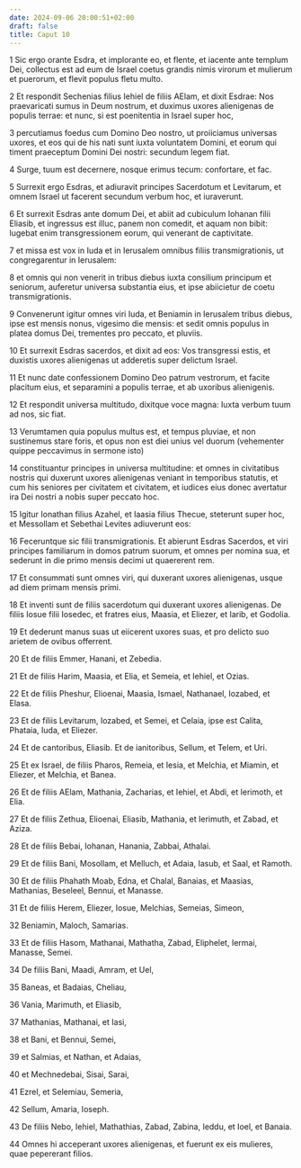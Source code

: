 ```yaml
---
date: 2024-09-06 20:00:51+02:00
draft: false
title: Caput 10
---
```





1 Sic ergo orante Esdra, et implorante eo, et flente, et iacente ante templum Dei, collectus est ad eum de Israel coetus grandis nimis virorum et mulierum et puerorum, et flevit populus fletu multo.

2 Et respondit Sechenias filius Iehiel de filiis AElam, et dixit Esdrae: Nos praevaricati sumus in Deum nostrum, et duximus uxores alienigenas de populis terrae: et nunc, si est poenitentia in Israel super hoc,

3 percutiamus foedus cum Domino Deo nostro, ut proiiciamus universas uxores, et eos qui de his nati sunt iuxta voluntatem Domini, et eorum qui timent praeceptum Domini Dei nostri: secundum legem fiat.

4 Surge, tuum est decernere, nosque erimus tecum: confortare, et fac.

5 Surrexit ergo Esdras, et adiuravit principes Sacerdotum et Levitarum, et omnem Israel ut facerent secundum verbum hoc, et iuraverunt.

6 Et surrexit Esdras ante domum Dei, et abiit ad cubiculum Iohanan filii Eliasib, et ingressus est illuc, panem non comedit, et aquam non bibit: lugebat enim transgressionem eorum, qui venerant de captivitate.

7 et missa est vox in Iuda et in Ierusalem omnibus filiis transmigrationis, ut congregarentur in Ierusalem:

8 et omnis qui non venerit in tribus diebus iuxta consilium principum et seniorum, auferetur universa substantia eius, et ipse abiicietur de coetu transmigrationis.

9 Convenerunt igitur omnes viri Iuda, et Beniamin in Ierusalem tribus diebus, ipse est mensis nonus, vigesimo die mensis: et sedit omnis populus in platea domus Dei, trementes pro peccato, et pluviis.

10 Et surrexit Esdras sacerdos, et dixit ad eos: Vos transgressi estis, et duxistis uxores alienigenas ut adderetis super delictum Israel.

11 Et nunc date confessionem Domino Deo patrum vestrorum, et facite placitum eius, et separamini a populis terrae, et ab uxoribus alienigenis.

12 Et respondit universa multitudo, dixitque voce magna: Iuxta verbum tuum ad nos, sic fiat.

13 Verumtamen quia populus multus est, et tempus pluviae, et non sustinemus stare foris, et opus non est diei unius vel duorum (vehementer quippe peccavimus in sermone isto)

14 constituantur principes in universa multitudine: et omnes in civitatibus nostris qui duxerunt uxores alienigenas veniant in temporibus statutis, et cum his seniores per civitatem et civitatem, et iudices eius donec avertatur ira Dei nostri a nobis super peccato hoc.

15 Igitur Ionathan filius Azahel, et Iaasia filius Thecue, steterunt super hoc, et Messollam et Sebethai Levites adiuverunt eos:

16 Feceruntque sic filii transmigrationis. Et abierunt Esdras Sacerdos, et viri principes familiarum in domos patrum suorum, et omnes per nomina sua, et sederunt in die primo mensis decimi ut quaererent rem.

17 Et consummati sunt omnes viri, qui duxerant uxores alienigenas, usque ad diem primam mensis primi.

18 Et inventi sunt de filiis sacerdotum qui duxerant uxores alienigenas. De filiis Iosue filii Iosedec, et fratres eius, Maasia, et Eliezer, et Iarib, et Godolia.

19 Et dederunt manus suas ut eiicerent uxores suas, et pro delicto suo arietem de ovibus offerrent.

20 Et de filiis Emmer, Hanani, et Zebedia.

21 Et de filiis Harim, Maasia, et Elia, et Semeia, et Iehiel, et Ozias.

22 Et de filiis Pheshur, Elioenai, Maasia, Ismael, Nathanael, Iozabed, et Elasa.

23 Et de filiis Levitarum, Iozabed, et Semei, et Celaia, ipse est Calita, Phataia, Iuda, et Eliezer.

24 Et de cantoribus, Eliasib. Et de ianitoribus, Sellum, et Telem, et Uri.

25 Et ex Israel, de filiis Pharos, Remeia, et Iesia, et Melchia, et Miamin, et Eliezer, et Melchia, et Banea.

26 Et de filiis AElam, Mathania, Zacharias, et Iehiel, et Abdi, et Ierimoth, et Elia.

27 Et de filiis Zethua, Elioenai, Eliasib, Mathania, et Ierimuth, et Zabad, et Aziza.

28 Et de filiis Bebai, Iohanan, Hanania, Zabbai, Athalai.

29 Et de filiis Bani, Mosollam, et Melluch, et Adaia, Iasub, et Saal, et Ramoth.

30 Et de filiis Phahath Moab, Edna, et Chalal, Banaias, et Maasias, Mathanias, Beseleel, Bennui, et Manasse.

31 Et de filiis Herem, Eliezer, Iosue, Melchias, Semeias, Simeon,

32 Beniamin, Maloch, Samarias.

33 Et de filiis Hasom, Mathanai, Mathatha, Zabad, Eliphelet, Iermai, Manasse, Semei.

34 De filiis Bani, Maadi, Amram, et Uel,

35 Baneas, et Badaias, Cheliau,

36 Vania, Marimuth, et Eliasib,

37 Mathanias, Mathanai, et Iasi,

38 et Bani, et Bennui, Semei,

39 et Salmias, et Nathan, et Adaias,

40 et Mechnedebai, Sisai, Sarai,

41 Ezrel, et Selemiau, Semeria,

42 Sellum, Amaria, Ioseph.

43 De filiis Nebo, Iehiel, Mathathias, Zabad, Zabina, Ieddu, et Ioel, et Banaia.

44 Omnes hi acceperant uxores alienigenas, et fuerunt ex eis mulieres, quae pepererant filios.

